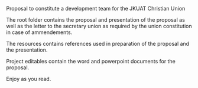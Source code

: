 Proposal to constitute a development team for the JKUAT Christian Union

The root folder contains the proposal and presentation of the proposal as well as the letter to the secretary union as required by the union constitution in case of ammendements. 

The resources contains references used in preparation of the proposal and the presentation.

Project editables contain the word and powerpoint documents for the proposal. 

Enjoy as you read.